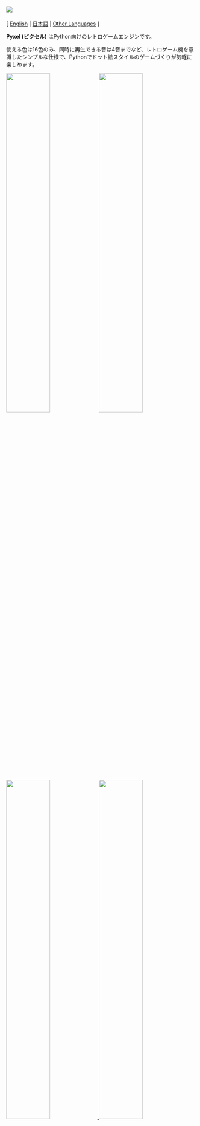 # <img src="https://raw.githubusercontent.com/kitao/pyxel/master/pyxel/examples/assets/pyxel_logo_152x64.png">

[ [English](https://github.com/kitao/pyxel/blob/master/README.md) | [日本語](https://github.com/kitao/pyxel/blob/master/README.ja.md) | [Other Languages](https://github.com/kitao/pyxel/wiki) ]

**Pyxel (ピクセル)** はPython向けのレトロゲームエンジンです。

使える色は16色のみ、同時に再生できる音は4音までなど、レトロゲーム機を意識したシンプルな仕様で、Pythonでドット絵スタイルのゲームづくりが気軽に楽しめます。

<a href="https://github.com/kitao/pyxel/blob/master/pyxel/examples/01_hello_pyxel.py" target="_blank">
<img src="https://raw.githubusercontent.com/kitao/pyxel/master/pyxel/examples/screenshots/01_hello_pyxel.gif" width="48%">
</a>

<a href="https://github.com/kitao/pyxel/blob/master/pyxel/examples/02_jump_game.py" target="_blank">
<img src="https://raw.githubusercontent.com/kitao/pyxel/master/pyxel/examples/screenshots/02_jump_game.gif" width="48%">
</a>

<a href="https://github.com/kitao/pyxel/blob/master/pyxel/examples/03_draw_api.py" target="_blank">
<img src="https://raw.githubusercontent.com/kitao/pyxel/master/pyxel/examples/screenshots/03_draw_api.gif" width="48%">
</a>

<a href="https://github.com/kitao/pyxel/blob/master/pyxel/examples/04_sound_api.py" target="_blank">
<img src="https://raw.githubusercontent.com/kitao/pyxel/master/pyxel/examples/screenshots/04_sound_api.gif" width="48%">
</a>

<a href="https://github.com/kitao/pyxel/blob/master/pyxel/editor/screenshots/image_tilemap_editor.gif" target="_blank">
<img src="https://raw.githubusercontent.com/kitao/pyxel/master/pyxel/editor/screenshots/image_tilemap_editor.gif" width="48%">
</a>

<a href="https://github.com/kitao/pyxel/blob/master/pyxel/editor/screenshots/sound_music_editor.gif" target="_blank">
<img src="https://raw.githubusercontent.com/kitao/pyxel/master/pyxel/editor/screenshots/sound_music_editor.gif" width="48%">
</a>

Pyxelのゲーム機の仕様やAPI、パレットなどは、
[PICO-8](https://www.lexaloffle.com/pico-8.php)や[TIC-80](https://tic.computer/)のデザインを参考にしています。

Pyxelはオープンソースで、無料で自由に使えます。Pyxelでレトロゲームづくりを始めましょう！

## 仕様

- Windows、Mac、Linux対応
- Python3によるコード記述
- 16色固定パレット
- 256x256サイズ、3画像バンク
- 256x256サイズ、8タイルマップ
- 4音同時再生、定義可能な64サウンド
- 任意のサウンドを組み合わせ可能な8ミュージック
- キーボード、マウス、ゲームパッド
- 画像・サウンド編集ツール

### カラーパレット

<img src="https://raw.githubusercontent.com/kitao/pyxel/master/pyxel/examples/screenshots/05_color_palette.png">

## インストール方法

### Windows

[Python3](https://www.python.org/) (バージョン3.7以上) をインストールした後に、以下の`pip`コマンドでPyxelをインストールします。

```sh
pip install pyxel
```

### Mac

[Python3](https://www.python.org/) (バージョン3.7以上) と[SDL2](https://www.libsdl.org/)をインストールをした後に、`pip`コマンドでPyxelをインストールします。

[Homebrew](https://brew.sh/)を導入している環境では、以下のコマンドで必要なパッケージが一通りインストールできます。

```sh
brew install python3 sdl2 sdl2_image
pip3 install pyxel
```

### Linux

各ディストリビューションに適した方法で[Python3](https://www.python.org/) (バージョン3.7以上) と必要なパッケージをインストールしてください。

**Ubuntu:**

```sh
sudo apt install python3 python3-pip libsdl2-dev libsdl2-image-dev
sudo pip3 install pyxel
```

### インストールに失敗する場合

`pip`の以前のキャッシュの影響で、Pyxelのインストールに失敗するケースがあるようです。その場合は以下のオプションをつけて`pip`コマンドを実行してみてください。

**Windows:**

```sh
pip install --no-cache-dir --ignore-installed pyxel
```

**Mac:**

```sh
pip3 install --no-cache-dir --ignore-installed pyxel
```

**Linux:**

```sh
sudo pip3 install --no-cache-dir --ignore-installed pyxel
```

### サンプルのインストール

Pyxelインストール後に、以下のコマンドでカレントディレクトリにPyxelのサンプルコード一式をコピーできます。

```sh
install_pyxel_examples
```

サンプルは通常のPythonコードと同様に実行できます。

**Windows:**

```sh
cd pyxel_examples
python 01_hello_pyxel.py
```

**Mac / Linux:**

```sh
cd pyxel_examples
python3 01_hello_pyxel.py
```

## 使い方

### アプリケーションの作成方法

Pythonコード内でPyxelモジュールをインポートして、`init`関数でウィンドウサイズを指定した後に、`run`関数でPyxelアプリケーションを開始します。

```python
import pyxel

pyxel.init(160, 120)

def update():
    if pyxel.btnp(pyxel.KEY_Q):
        pyxel.quit()

def draw():
    pyxel.cls(0)
    pyxel.rect(10, 10, 20, 20, 11)

pyxel.run(update, draw)
```

`run`関数の引数にはフレーム更新処理を行う`update`関数と、描画処理を行う`draw`関数を指定します。

実際のアプリケーションでは、以下のようにクラスでPyxelの処理をラップするのがおすすめです。

```python
import pyxel

class App:
    def __init__(self):
        pyxel.init(160, 120)
        self.x = 0
        pyxel.run(self.update, self.draw)

    def update(self):
        self.x = (self.x + 1) % pyxel.width

    def draw(self):
        pyxel.cls(0)
        pyxel.rect(self.x, 0, 8, 8, 9)

App()
```

### 特殊操作

Pyxelアプリケーション実行中に、以下の特殊操作を行うことができます。

- `Alt(Option)+1`<br>
スクリーンショットをデスクトップに保存する
- `Alt(Option)+2`<br>
画面キャプチャ動画の録画開始時刻をリセットする
- `Alt(Option)+3`<br>
画面キャプチャ動画 (gif) をデスクトップに保存する (最大30秒)
- `Alt(Option)+0`<br>
パフォーマンスモニタ (fps、update時間、draw時間) の表示を切り替える
- `Alt(Option)+Enter`<br>
フルスクリーン表示を切り替える

### Pyxel Editor

付属するPyxel EditorでPyxelアプリケーションで使用する画像やサウンドを作成することができます。

Pyxel Editorは以下のコマンドで起動します。

```sh
pyxeleditor [Pyxelリソースファイル]
```

指定したPyxelリソースファイル (.pyxres) が存在する場合は読み込み、存在しない場合は指定した名前で新規にファイルを作成します。リソースファイルを省略した場合は`my_resource.pyxres`がファイル名になります。

またPyxel Editorの起動後に、別のリソースファイルをドラッグ＆ドロップすることでファイルを切り替えることができます。

作成したリソースファイルはPyxelアプリケーションから`load`関数で読み込めます。

Pyxel Editorには次の編集モードがあります。

**イメージエディタ:**

イメージバンクの画像を編集する画面です。

<img src="https://raw.githubusercontent.com/kitao/pyxel/master/pyxel/editor/screenshots/image_editor.gif">

イメージエディタ画面にpngファイルをドラッグ＆ドロップすると、画像を選択中のイメージバンクに読み込むことができます。

**タイルマップエディタ:**

イメージバンクの画像をタイル状に並べたタイルマップを編集する画面です。

<img src="https://raw.githubusercontent.com/kitao/pyxel/master/pyxel/editor/screenshots/tilemap_editor.gif">

**サウンドエディタ:**

サウンドを編集する画面です。

<img src="https://raw.githubusercontent.com/kitao/pyxel/master/pyxel/editor/screenshots/sound_editor.gif">

**ミュージックエディタ:**

サウンドを再生順に並べたミュージックを編集する画面です。

<img src="https://raw.githubusercontent.com/kitao/pyxel/master/pyxel/editor/screenshots/music_editor.gif">

### その他のリソース作成方法

Pyxel用の画像やタイルマップは以下の方法で作成することもできます。

- `Image.set`や`Tilemap.set`関数で文字列のリストから作成する
- `Image.load`関数でPyxel向け配色のpngファイルを読み込む

Pyxelは[PICO-8](https://www.lexaloffle.com/pico-8.php)と同じパレットを使用しているため、Pyxel向け配色のpngファイルを作成する場合は、[Aseprite](https://www.aseprite.org/)をPICO-8パレット設定にして使用するのがおすすめです。

Pyxel用のサウンドやミュージックは以下の方法で作成することもできます。

- `Sound.set`や`Music.set`関数で文字列から作成する

各関数の使い方はAPIリファレンスを参照してください。

## APIリファレンス

### システム

- `width`, `height`<br>
画面の幅と高さ

- `frame_count`<br>
経過フレーム数

- `init(width, height, [caption], [scale], [palette], [fps], [border_width], [border_color])`<br>
Pyxelアプリを画面サイズ (`width`, `height`) で初期化する。画面の最大の幅と高さは255<br>
`caption`でウィンドウタイトル、`scale`で表示倍率、`palette`でパレット色、`fps`で動作フレームレート、`border_width`と`border_color`で画面外側のマージン幅と色を指定できる。`palette`は24ビットカラーの16要素のリスト、`border_color`は24ビットカラーで指定する

- `run(update, draw)`<br>
Pyxelアプリを開始し、フレーム更新時に`update`関数、描画時に`draw`関数を呼ぶ

- `run_with_profiler(update, draw)`<br>
プロファイラ付きでPyxelアプリを開始し、フレーム更新時に`update`関数、描画時に`draw`関数を呼ぶ。アプリ終了時に各関数の処理時間を出力する

- `quit()`<br>
現在フレーム終了時にPyxelアプリを終了する

### リソース

- `save(filename)`<br>
実行スクリプトのディレクトリにリソースファイル (.pyxres) を保存する

- `load(filename)`<br>
実行スクリプトのディレクトリからリソースファイル (.pyxres) を読み込む

### 入力
- `mouse_x`, `mouse_y`<br>
現在のマウスカーソル座標

- `btn(key)`<br>
`key`が押されていたら`True`、押されていなければ`False`を返す ([キー定義一覧](https://github.com/kitao/pyxel/blob/master/pyxel/constants.py))

- `btnp(key, [hold], [period])`<br>
そのフレームに`key`が押されたら`True`、押されなければ`False`を返す。`hold`と`period`を指定すると、`hold`フレーム以上ボタンを押し続けた際に`period`フレーム間隔で`True`が返る

- `btnr(key)`<br>
そのフレームに`key`が離されたら`True`、離されなければ`False`を返す

- `mouse(visible)`<br>
`visible`が`True`ならマウスカーソルを表示し、`False`なら非表示にする。マウスカーソルが非表示でも座標は更新される

### グラフィックス

- `image(img, [system])`<br>
イメージバンク`img`(0-2) を操作する (イメージクラスを参照のこと)。`system`に`True`を指定すると、システム用のイメージバンク3にアクセスできる<br>
例：`pyxel.image(0).load(0, 0, "title.png")`

- `tilemap(tm)`<br>
タイルマップ`tm`(0-7)を操作する (タイルマップクラスを参照のこと)

- `clip(x, y, w, h)`<br>
画面の描画領域を (`x`, `y`) から幅`w`、高さ`h`に設定する。`clip()`で描画領域を全画面にリセットする

- `pal(col1, col2)`<br>
描画時に色`col1`を`col2`に置き換える。`pal()`で初期状態にリセットする

- `cls(col)`<br>
画面を色`col`でクリアする

- `pix(x, y, col)`<br>
(`x`, `y`) に色`col`のピクセルを描画する

- `line(x1, y1, x2, y2, col)`<br>
色`col`の直線を (`x1`, `y1`)-(`x2`, `y2`) に描画する

- `rect(x, y, w, h, col)`<br>
幅`w`、高さ`h`、色`col`の矩形を (`x`, `y`) に描画する

- `rectb(x, y, w, h, col)`<br>
幅`w`、高さ`h`、色`col`の矩形の輪郭線を (`x`, `y`) に描画する

- `circ(x, y, r, col)`<br>
半径`r`、色`col`の円を (`x`, `y`) に描画する

- `circb(x, y, r, col)`<br>
半径`r`、色`col`の円の輪郭線を (`x`, `y`) に描画する

- `blt(x, y, img, u, v, w, h, [colkey])`<br>
イメージバンク`img`(0-2) の (`u`, `v`) からサイズ (`w`, `h`) の領域を (`x`, `y`) にコピーする。`w`、`h`それぞれに負の値を設定すると水平、垂直方向に反転する。`colkey`に色を指定すると透明色として扱われる

- `bltm(x, y, tm, u, v, w, h, [colkey])`<br>
タイルマップ`tm`(0-7) を (`u`, `v`) からサイズ (`w`, `h`) のタイル情報に従って (`x`, `y`) に描画する。`colkey`に色を指定すると透明色として扱われる。タイルマップは1タイルが8x8のサイズで描画され、タイル番号が0ならイメージバンクの (0, 0)-(7, 7) の領域、1なら (8, 0)-(15, 0) の領域を表す

- `text(x, y, s, col)`<br>
色`col`の文字列`s`を (`x`, `y`) に描画する

### オーディオ

- `sound(snd, [system])`<br>
サウンド`snd`(0-63) を操作する (サウンドクラスを参照のこと)。`system`に`True`を指定すると、システム用のサウンド64にアクセスできる<br>
例：`pyxel.sound(0).speed = 60`

- `music(msc)`<br>
ミュージック`msc`(0-7) を操作する (ミュージッククラスを参照のこと)

- `play_pos(ch)`<br>
チャンネル`ch`(0-3) のサウンド再生位置を取得する。100と1000の位はサウンド番号、1と10の位はノート番号。再生停止時は`-1`を返す

- `play(ch, snd, loop=False)`<br>
チャンネル`ch`(0-3) でサウンド`snd`(0-63) を再生する。`snd`がリストの場合順に再生する

- `playm(msc, loop=False)`<br>
ミュージック`msc`(0-7) を再生する

- `stop([ch])`<br>
全チャンネルのサウンドの再生を停止する。`ch`(0-3) を指定すると該当チャンネルのみを停止する

### イメージクラス

- `width`, `height`<br>
イメージの幅と高さ

- `data`<br>
イメージのデータ (NumPy配列)

- `get(x, y)`<br>
イメージの (`x`,`y`) のデータを取得する

- `set(x, y, data)`<br>
(`x`, `y`) に値または文字列のリストでイメージのデータを設定する<br>
例：`pyxel.image(0).set(10, 10, ["1234", "5678", "9abc", "defg"])`

- `load(x, y, filename)`<br>
(`x`, `y`) に実行スクリプトのディレクトリからpngファイルを読み込む

- `copy(x, y, img, u, v, w, h)`<br>
イメージバンク`img`(0-2) の (`u`, `v`) からサイズ (`w`, `h`) の領域を (`x`, `y`) にコピーする

### タイルマップクラス

- `width`, `height`<br>
タイルマップの幅と高さ

- `data`<br>
タイルマップのデータ (NumPy配列)

- `refimg`<br>
タイルマップが参照するイメージバンク

- `get(x, y)`<br>
タイルマップの (`x`,`y`) のデータを取得する

- `set(x, y, data)`<br>
(`x`, `y`) に値または文字列のリストでタイルマップのデータを設定する。<br>
e.g. `pyxel.tilemap(0).set(0, 0, ["000102", "202122", "a0a1a2", "b0b1b2"])`

- `copy(x, y, tm, u, v, w, h)`<br>
タイルマップ`tm`(0-7) の (`u`, `v`) からサイズ (`w`, `h`) の領域を (`x`, `y`) にコピーする

### サウンドクラス

- `note`<br>
音程 (0-127) のリスト (33 = 'A2' = 440Hz)

- `tone`<br>
音色 (0:Triangle / 1:Square / 2:Pulse / 3:Noise) のリスト

- `volume`<br>
音量 (0-7) のリスト

- `effect`<br>
エフェクト (0:None / 1:Slide / 2:Vibrato / 3:FadeOut) のリスト

- `speed`<br>
1音の長さ (120 = 1音1秒)

- `set(note, tone, volume, effect, speed)`<br>
文字列で音程、音色、音量、エフェクトを設定する。音色、音量、エフェクトの長さが音程より短い場合は、先頭から繰り返される

- `set_note(note)`<br>
'CDEFGAB'+'#-'+'0123'または'R'の文字列で音程を設定する。大文字と小文字を区別せず、空白は無視される<br>
例：`pyxel.sound(0).set_note("G2B-2D3R RF3F3F3")`

- `set_tone(tone)`<br>
'TSPN'の文字列で音色を設定する。大文字と小文字を区別せず、空白は無視される<br>
例：`pyxel.sound(0).set_tone("TTSS PPPN")`

- `set_volume(volume)`<br>
'01234567'の文字列で音量を設定する。大文字と小文字を区別せず、空白は無視される<br>
例：`pyxel.sound(0).set_volume("7777 7531")`

- `set_effect(effect)`<br>
'NSVF'の文字列でエフェクトを設定する。大文字と小文字を区別せず、空白は無視される<br>
例：`pyxel.sound(0).set_effect("NFNF NVVS")`

### ミュージッククラス

- `ch0`<br>
チャンネル0で再生するサウンド (0-63) のリスト

- `ch1`<br>
チャンネル1で再生するサウンド (0-63) のリスト

- `ch2`<br>
チャンネル2で再生するサウンド (0-63) のリスト

- `ch3`<br>
チャンネル3で再生するサウンド (0-63) のリスト

- `set(ch0, ch1, ch2, ch3)`<br>
全チャンネルのサウンド (0-63) のリストを設定する<br>
例：`pyxel.music(0).set([0, 1], [2, 3], [4], [])`

- `set_ch0(data)`<br>
チャンネル0のサウンド (0-63) のリストを設定する

- `set_ch1(data)`<br>
チャンネル1のサウンド (0-63) のリストを設定する

- `set_ch2(data)`<br>
チャンネル2のサウンド (0-63) のリストを設定する

- `set_ch3(data)`<br>
チャンネル3のサウンド (0-63) のリストを設定する

## コントリビューション方法

### 問題の報告

不具合の報告や機能の要望は[Issue Tracker](https://github.com/kitao/pyxel/issues)で受け付けています。
新しいレポートを作成する前に、同じ内容のものがないか確認をお願いします。

新しいレポートを作成する際は、[こちらのリンク](https://github.com/kitao/pyxel/issues/new/choose)から内容に適したテンプレートを選択してください。

### 動作確認

動作確認を行い、[Issue Tracker](https://github.com/kitao/pyxel/issues)で不具合の報告や改善の提案をしてくれる方は大歓迎です！

### プルリクエスト

パッチや修正はプルリクエスト(PR)として受け付けています。提出の前に問題がすでに解決済みでないか[Issue Tracker](https://github.com/kitao/pyxel/issues)で確認をお願いします。

提出されたプルリクエストは[MITライセンス](https://github.com/kitao/pyxel/blob/master/LICENSE)で公開することに同意したものを見なされます。

## その他の情報

- [Wiki](https://github.com/kitao/pyxel/wiki)
- [Subreddit](https://www.reddit.com/r/pyxel/)

## ライセンス

Pyxelは[MITライセンス](http://en.wikipedia.org/wiki/MIT_License)です。ソースコードやライセンス表示用のファイル等で、[著作権とライセンス全文](https://raw.githubusercontent.com/kitao/pyxel/master/LICENSE)の表示を行えば、自由に販売や配布をすることができます。

Pyxelは以下のライブラリを使用しています。

- [SDL2](https://www.libsdl.org/) - [zlib License](https://www.zlib.net/zlib_license.html)
- [NumPy](https://www.numpy.org/) - [BSD License](https://www.numpy.org/license.html#license)
- [gif-h](https://github.com/ginsweater/gif-h) - [Unlicense](https://github.com/ginsweater/gif-h/blob/master/LICENSE)
- [miniz-cpp](https://github.com/tfussell/miniz-cpp) - [MIT License](https://github.com/tfussell/miniz-cpp/blob/master/LICENSE.md)
